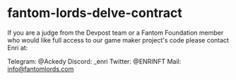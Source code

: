 # fantom-lords-delve-contract
If you are a judge from the Devpost team or a Fantom Foundation member who would like full access to our game maker project's code please contact Enri at:

Telegram: @Ackedy
Discord: _enri
Twitter: @ENRINFT
Mail: info@fantomlords.com
